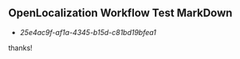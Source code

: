 ## OpenLocalization Workflow Test MarkDown
* *25e4ac9f-af1a-4345-b15d-c81bd19bfea1*
 
thanks!

<!--HONumber=Sep16_HO2-->


